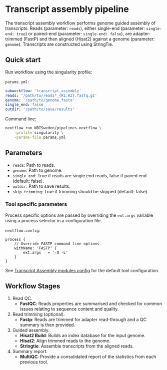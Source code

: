 # Transcript assembly pipeline

The transcript assembly workflow performs genome guided assembly of transcripts. Reads (parameter: `reads`),
either single-end (parameter: `single-end: true`) or paired-end (parameter: `single-end: false`), are
adapter-trimmed (FastP) and then aligned (Hisat2) against a genome (parameter: `genome`). Transcripts are
constructed using StringTie.

## Quick start

Run workflow using the singularity profile:

`params.yml`:

```yml
subworkflow: 'transcript_assembly'
reads: '/path/to/reads*_{R1,R2}.fastq.gz'
genome: '/path/to/genome.fasta'
single_end: false
outdir: '/path/to/save/results'
```

Command line:

```bash
nextflow run NBISweden/pipelines-nextflow \
    -profile singularity \
    -params-file params.yml
```

## Parameters

- `reads`: Path to reads.
- `genome`: Path to genome.
- `single_end`: True if reads are single end reads, false if paired end (default: false).
- `outdir`: Path to save results.
- `skip_trimming`: True if trimming should be skipped (default: false).

### Tool specific parameters

Process specific options are passed by overriding the `ext.args` variable using a process selector in a configuration file.

`nextflow.config`:

```nextflow
process {
    // Override FASTP command line options
    withName: 'FASTP' {
        ext.args   = '-Q -L'
    }
}
```

See [Transcript Assembly modules config](../../config/transcript_assembly_modules.config) for the default tool configuration.

## Workflow Stages

1. Read QC.
    - **FastQC**: Reads properties are summarised and checked for common issues relating to sequence content and quality.
2. Read trimming (optional).
    - **Fastp**: Reads are trimmed for adapter read-through and a QC summary is then provided.
3. Guided assembly.
    - **Hisat2 Build**: Builds an index database for the input genome.
    - **Hisat2**: Align trimmed reads to the genome.
    - **Stringtie**: Assemble transcripts from the aligned reads.
4. Summary report.
    - **MultiQC**: Provide a consolidated report of the statistics from each previous tool.
